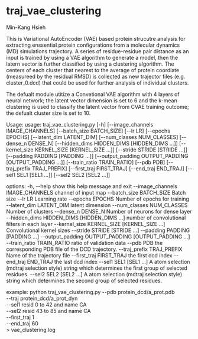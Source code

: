 # traj_vae_clustering
Min-Kang Hsieh

This is Variational AutoEncoder (VAE) based protein strucutre analysis for extracting enssential protein configurations from a molecular dynamics (MD) simulations trajectory.
A series of residue-residue pair distance as an input is trained by using a VAE algorithm to generate a model, then the latern vector is further classified by using a clustering algorithm.
The centers of each cluster that nearest to the average of protein coordiate (measureed by the residual RMSD) is collected as new trajector files (e.g. cluster_0.dcd) that could be used for further analysis of individual clusters. 

The defualt module utitize a Convetional VAE algorithm with 4 layers of neural network; the latent vector dimension is set to 6 and the k-mean clustering is used to classify the latent vector from CVAE training outcome; the defualt cluster size is set to 10.  

Usage:
usage: traj_vae_clustering.py [-h] [--image_channels IMAGE_CHANNELS] [--batch_size BATCH_SIZE] [--lr LR] [--epochs EPOCHS] [--latent_dim LATENT_DIM] [--num_classes NUM_CLASSES] [--dense_n DENSE_N]
                              [--hidden_dims HIDDEN_DIMS [HIDDEN_DIMS ...]] [--kernel_size KERNEL_SIZE [KERNEL_SIZE ...]] [--stride STRIDE [STRIDE ...]] [--padding PADDING [PADDING ...]]
                              [--output_padding OUTPUT_PADDING [OUTPUT_PADDING ...]] [--train_ratio TRAIN_RATIO] [--pdb PDB] [--traj_prefix TRAJ_PREFIX] [--first_traj FIRST_TRAJ] [--end_traj END_TRAJ]
                              [--sel1 SEL1 [SEL1 ...]] [--sel2 SEL2 [SEL2 ...]]

options:
  -h, --help            show this help message and exit
  --image_channels IMAGE_CHANNELS
                        channel of input map
  --batch_size BATCH_SIZE
                        Batch size
  --lr LR               Learning rate
  --epochs EPOCHS       Number of epochs for training
  --latent_dim LATENT_DIM
                        latent dimension
  --num_classes NUM_CLASSES
                        Number of clusters
  --dense_n DENSE_N     Number of neurons for dense layer
  --hidden_dims HIDDEN_DIMS [HIDDEN_DIMS ...]
                        number of convolutional filters in each layer
  --kernel_size KERNEL_SIZE [KERNEL_SIZE ...]
                        Convolutional kernel sizes
  --stride STRIDE [STRIDE ...]
  --padding PADDING [PADDING ...]
  --output_padding OUTPUT_PADDING [OUTPUT_PADDING ...]
  --train_ratio TRAIN_RATIO
                        ratio of validation data
  --pdb PDB             the corresponding PDB file of the DCD trajectory.
  --traj_prefix TRAJ_PREFIX
                        Name of the trajectory file
  --first_traj FIRST_TRAJ
                        the first dcd index
  --end_traj END_TRAJ   the last dcd index
  --sel1 SEL1 [SEL1 ...]
                        A atom selection (mdtraj selection style) string which determines the first group of selected residues.
  --sel2 SEL2 [SEL2 ...]
                        A atom selection (mdtraj selection style) string which determines the second group of selected residues.

example:
python traj_vae_clustering.py --pdb protein_dcd/a_prot.pdb \
                            --traj protein_dcd/a_prot_dyn \
                            --sel1 resid 0 to 42 and name CA \
                            --sel2 resid 43 to 85 and name CA \
                            --first_traj 1 \
                            --end_traj 60 \
                            > vae_clustering.log
